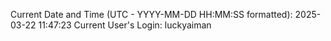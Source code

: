 Current Date and Time (UTC - YYYY-MM-DD HH:MM:SS formatted): 2025-03-22 11:47:23
Current User's Login: luckyaiman

